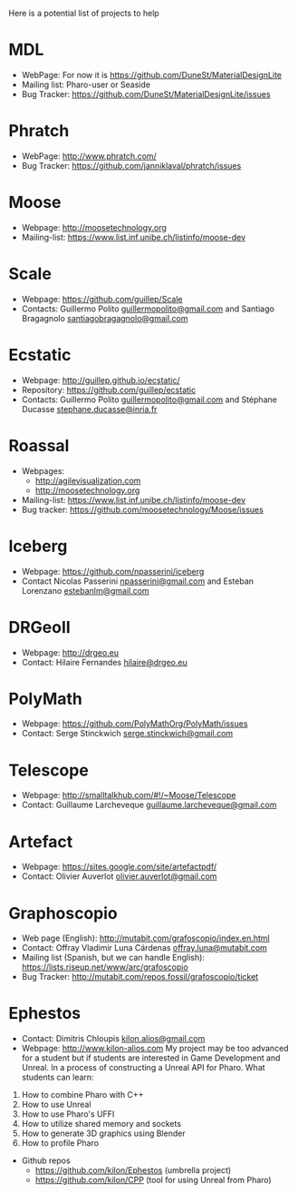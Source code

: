Here is a potential list of projects to help 


# MDL
  - WebPage: For now it is https://github.com/DuneSt/MaterialDesignLite
  - Mailing list: Pharo-user or Seaside
  - Bug Tracker: https://github.com/DuneSt/MaterialDesignLite/issues

# Phratch
  - WebPage: http://www.phratch.com/
  - Bug Tracker: https://github.com/janniklaval/phratch/issues
# Moose
  - Webpage: http://moosetechnology.org
  - Mailing-list: https://www.list.inf.unibe.ch/listinfo/moose-dev	

# Scale
  - Webpage: https://github.com/guillep/Scale
  - Contacts: Guillermo Polito <guillermopolito@gmail.com> and Santiago Bragagnolo <santiagobragagnolo@gmail.com>

# Ecstatic
  - Webpage: http://guillep.github.io/ecstatic/
  - Repository: https://github.com/guillep/ecstatic
  - Contacts: Guillermo Polito <guillermopolito@gmail.com> and Stéphane Ducasse <stephane.ducasse@inria.fr>

# Roassal
  - Webpages: 
    - http://agilevisualization.com
    - http://moosetechnology.org
   - Mailing-list: https://www.list.inf.unibe.ch/listinfo/moose-dev
   - Bug tracker: https://github.com/moosetechnology/Moose/issues

# Iceberg
  - Webpage: https://github.com/npasserini/iceberg
  - Contact Nicolas Passerini <npasserini@gmail.com> and Esteban Lorenzano <estebanlm@gmail.com>
	
# DRGeoII
  - Webpage: http://drgeo.eu
  - Contact: Hilaire Fernandes <hilaire@drgeo.eu>

# PolyMath 
  - Webpage: https://github.com/PolyMathOrg/PolyMath/issues
  - Contact: Serge Stinckwich <serge.stinckwich@gmail.com>
	
# Telescope
  - Webpage: http://smalltalkhub.com/#!/~Moose/Telescope
  - Contact: Guillaume Larcheveque <guillaume.larcheveque@gmail.com>

# Artefact	
  - Webpage: https://sites.google.com/site/artefactpdf/
  - Contact: Olivier Auverlot <olivier.auverlot@gmail.com>

# Graphoscopio
  - Web page (English): http://mutabit.com/grafoscopio/index.en.html
  - Contact: Offray Vladimir Luna Cárdenas <offray.luna@mutabit.com>
  - Mailing list (Spanish, but we can handle English): https://lists.riseup.net/www/arc/grafoscopio
  - Bug Tracker: http://mutabit.com/repos.fossil/grafoscopio/ticket

# Ephestos
 - Contact: Dimitris Chloupis <kilon.alios@gmail.com>
 - Webpage: http://www.kilon-alios.com
My project may be too advanced for a student but if students are interested in Game Development and Unreal. 
In a process of constructing a Unreal API for Pharo. 
What students can learn:

1. How to combine Pharo with C++
2. How to use Unreal
3. How to use Pharo's UFFI
4. How to utilize shared memory and sockets 
5. How to generate 3D graphics using Blender
6. How to profile Pharo 
  - Github repos 
    - https://github.com/kilon/Ephestos (umbrella project)
    - https://github.com/kilon/CPP (tool for using Unreal from Pharo)
